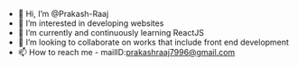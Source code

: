 - 👋 Hi, I’m @Prakash-Raaj
- 👀 I’m interested in developing websites
- 🌱 I’m currently and continuously learning ReactJS
- 💞️ I’m looking to collaborate on works that include front end development
- 📫 How to reach me - mailID:prakashraaj7996@gmail.com

<!---
Prakash-Raaj/Prakash-Raaj is a ✨ special ✨ repository because its `README.md` (this file) appears on your GitHub profile.
You can click the Preview link to take a look at your changes.
--->
